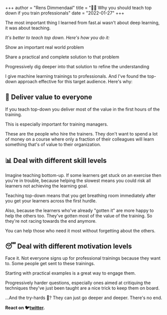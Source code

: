+++
author = "Rens Dimmendaal"
title = "🧑‍🏫 Why you should teach top down if you train professionals"
date = "2022-01-27"
+++

The most important thing I learned from fast.ai wasn't about deep learning, it was about teaching.

*It's better to teach top down. Here's how you do it:*

Show an important real world problem

Share a practical and complete solution to that problem

Progressively dig deeper into that solution to refine the understanding

I give machine learning trainings to professionals. And I've found the top-down approach effective for this target audience. Here's why:

## 💝 Deliver value to everyone

If you teach top-down you deliver most of the value in the first hours of the training.

This is especially important for training managers. 

These are the people who hire the trainers. They don't want to spend a lot of money on a course where only a fraction of their colleagues will learn something that's of value to their organization.

## 📊 Deal with different skill levels

Imagine teaching bottom-up. If some learners get stuck on an exercise then you're in trouble, because helping the slowest means you could risk all learners not achieving the learning goal.

Teaching top-down means that you get breathing room immediately after  you get your learners across the first hurdle. 

Also, because the learners who've already "gotten it" are more happy to help the others too. They've gotten most of the value of the training. So they're not racing towards the end anymore.

You can help those who need it most without forgetting about the others.

## 😴 Deal with different motivation levels

Face it. Not everyone signs up for professional trainings because they want to. Some people get sent to these trainings.

Starting with practical examples is a great way to engage them.

Progressively harder questions, especially ones aimed at critiquing the techniques they've just been taught are a nice trick to keep them on board.

...And the try-hards 🤩? They can just go deeper and deeper. There's no end.

**React on 🐦[twitter](https://twitter.com/R_Dimm/status/1486782334930239492).**